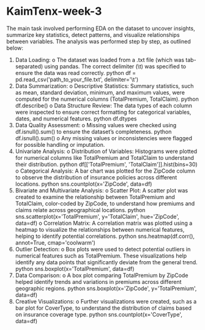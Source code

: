 # KaimTenx-week-3

The main task involved performing EDA on the dataset to uncover insights, summarize key statistics, detect patterns, and visualize relationships between variables. The analysis was performed step by step, as outlined below:
1.	Data Loading:
o	The dataset was loaded from a .txt file (which was tab-separated) using pandas. The correct delimiter (\t) was specified to ensure the data was read correctly.
python
df = pd.read_csv('path_to_your_file.txt', delimiter='\t')
2.	Data Summarization:
o	Descriptive Statistics: Summary statistics, such as mean, standard deviation, minimum, and maximum values, were computed for the numerical columns (TotalPremium, TotalClaim).
python
df.describe()
o	Data Structure Review: The data types of each column were inspected to ensure correct formatting for categorical variables, dates, and numerical features.
python
df.dtypes
3.	Data Quality Assessment:
o	Missing values were checked using df.isnull().sum() to ensure the dataset’s completeness.
python
df.isnull().sum()
o	Any missing values or inconsistencies were flagged for possible handling or imputation.
4.	Univariate Analysis:
o	Distribution of Variables: Histograms were plotted for numerical columns like TotalPremium and TotalClaim to understand their distribution.
python
df[['TotalPremium', 'TotalClaim']].hist(bins=30)
o	Categorical Analysis: A bar chart was plotted for the ZipCode column to observe the distribution of insurance policies across different locations.
python
sns.countplot(x='ZipCode', data=df)
5.	Bivariate and Multivariate Analysis:
o	Scatter Plot: A scatter plot was created to examine the relationship between TotalPremium and TotalClaim, color-coded by ZipCode, to understand how premiums and claims relate across geographical locations.
python
sns.scatterplot(x='TotalPremium', y='TotalClaim', hue='ZipCode', data=df)
o	Correlation Matrix: A correlation matrix was plotted using a heatmap to visualize the relationships between numerical features, helping to identify potential correlations.
python
sns.heatmap(df.corr(), annot=True, cmap='coolwarm')
6.	Outlier Detection:
o	Box plots were used to detect potential outliers in numerical features such as TotalPremium. These visualizations help identify any data points that significantly deviate from the general trend.
python
sns.boxplot(x='TotalPremium', data=df)
7.	Data Comparison:
o	A box plot comparing TotalPremium by ZipCode helped identify trends and variations in premiums across different geographic regions.
python
sns.boxplot(x='ZipCode', y='TotalPremium', data=df)
8.	Creative Visualizations:
o	Further visualizations were created, such as a bar plot for CoverType, to understand the distribution of claims based on insurance coverage type.
python
sns.countplot(x='CoverType', data=df)
